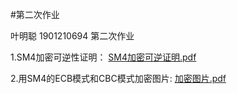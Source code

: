 #第二次作业

叶明聪 1901210694 第二次作业  

1.SM4加密可逆性证明： [SM4加密可逆证明.pdf](https://github.com/94tiankong/SM4/blob/master/SM4加密可逆证明.pdf)

2.用SM4的ECB模式和CBC模式加密图片: [加密图片.pdf](https://github.com/94tiankong/SM4/blob/master/加密图片.pdf)
